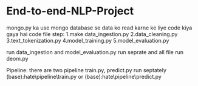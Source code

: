 # End-to-end-NLP-Project


mongo.py  ka use mongo database se data ko read karne ke liye code kiya gaya hai
code file step:
1.make data_ingestion.py
2.data_cleaning.py
3.text_tokenization.py
4.model_training.py
5.model_evaluation.py

run data_ingestion and model_evaluation.py run seprate and all file run deom.py

Pipeline:
there are two pipeline train.py, predict.py run septately 
(base):hate\pipeline\train.py or 
(base):hate\pipeline\predict.py 